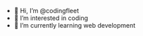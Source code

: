 - 👋 Hi, I’m @codingfleet
- 👀 I’m interested in coding
- 🌱 I’m currently learning web development

<!---
codingfleet/codingfleet is a ✨ special ✨ repository because its `README.md` (this file) appears on your GitHub profile.
You can click the Preview link to take a look at your changes.
--->
